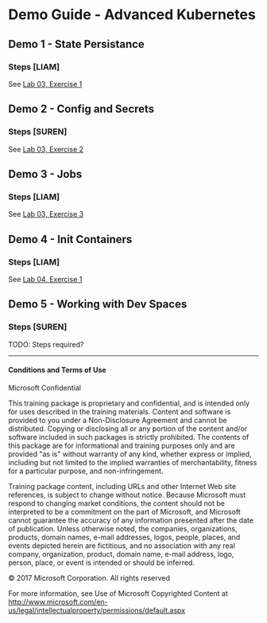 # Demo Guide - Advanced Kubernetes

## Demo 1 - State Persistance

### Steps [LIAM]

See [Lab 03, Exercise 1](../labs/03-state-config-and-jobs.md)

## Demo 2 - Config and Secrets

### Steps [SUREN]

See [Lab 03, Exercise 2](../labs/03-state-config-and-jobs.md)

## Demo 3 - Jobs

### Steps [LIAM]

See [Lab 03, Exercise 3](../labs/03-state-config-and-jobs.md)

## Demo 4 - Init Containers

### Steps [LIAM]

See [Lab 04, Exercise 1](../labs/04-advanced-kubernetes.md)

## Demo 5 - Working with Dev Spaces

### Steps [SUREN]

TODO: Steps required?

___
#### Conditions and Terms of Use

Microsoft Confidential  

This training package is proprietary and confidential, and is intended only for uses described in the training materials. Content and software is provided to you under a Non-Disclosure Agreement and cannot be distributed. Copying or disclosing all or any portion of the content and/or software included in such packages is strictly prohibited.
The contents of this package are for informational and training purposes only and are provided "as is" without warranty of any kind, whether express or implied, including but not limited to the implied warranties of merchantability, fitness for a particular purpose, and non-infringement.

Training package content, including URLs and other Internet Web site references, is subject to change without notice. Because Microsoft must respond to changing market conditions, the content should not be interpreted to be a commitment on the part of Microsoft, and Microsoft cannot guarantee the accuracy of any information presented after the date of publication. Unless otherwise noted, the companies, organizations, products, domain names, e-mail addresses, logos, people, places, and events depicted herein are fictitious, and no association with any real company, organization, product, domain name, e-mail address, logo, person, place, or event is intended or should be inferred. 

© 2017 Microsoft Corporation. All rights reserved

For more information, see Use of Microsoft Copyrighted Content at
http://www.microsoft.com/en-us/legal/intellectualproperty/permissions/default.aspx